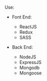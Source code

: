 Use:
  - Font End:
    + ReactJS
    + Redux
    + SASS

  - Back End:
    + NodeJS
    + ExpressJS
    + Mongodb
    + Mongoose